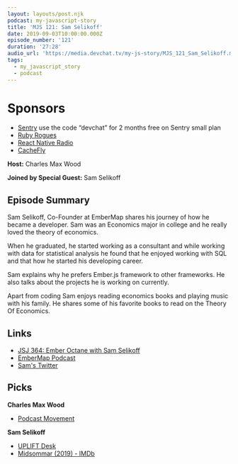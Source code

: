 ```yaml
---
layout: layouts/post.njk
podcast: my-javascript-story
title: 'MJS 121: Sam Selikoff'
date: 2019-09-03T10:00:00.000Z
episode_number: '121'
duration: '27:28'
audio_url: 'https://media.devchat.tv/my-js-story/MJS_121_Sam_Selikoff.mp3'
tags:
  - my_javascript_story
  - podcast
---
```

# Sponsors

* [Sentry](https://sentry.io/) use the code “devchat” for 2 months free on Sentry small plan
* [Ruby Rogues](https://devchat.tv/ruby-rogues/)
* [React Native Radio](https://devchat.tv/react-native-radio/)
* [CacheFly](https://www.cachefly.com/)

**Host:** Charles Max Wood

**Joined by Special Guest:** Sam Selikoff

## Episode Summary

Sam Selikoff, Co-Founder at EmberMap shares his journey of how he became a developer. Sam was an Economics major in college and he really loved the theory of economics. 

When he graduated, he started working as a consultant and while working with data for statistical analysis he found that he enjoyed working with SQL and that how he started his developing career.

Sam explains why he prefers Ember.js framework to other frameworks. He also talks about the projects he is working on currently.

Apart from coding Sam enjoys reading economics books and playing music with his family. He shares some of his favorite books to read on the Theory Of Economics. 

## Links

* [JSJ 364: Ember Octane with Sam Selikoff](https://devchat.tv/js-jabber/jsj-364-ember-octane-with-sam-selikoff/)
* [EmberMap Podcast](https://embermap.com/podcast)
* [Sam's Twitter](https://twitter.com/samselikoff)

## Picks

**Charles Max Wood**

* [Podcast Movement](https://podcastmovement.com)

**Sam Selikoff**

* [UPLIFT Desk](https://www.upliftdesk.com)
* [Midsommar (2019) - IMDb](<https://www.imdb.com › title>)
